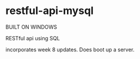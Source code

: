 # restful-api-mysql

BUILT ON WINDOWS

RESTful api using SQL

incorporates week 8 updates.  Does boot up a server.